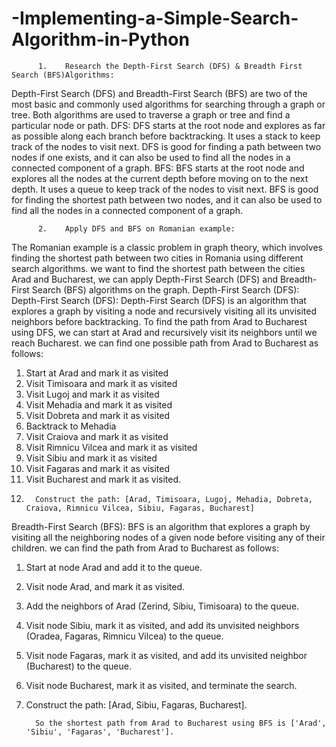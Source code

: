 # -Implementing-a-Simple-Search-Algorithm-in-Python
          1.	Research the Depth-First Search (DFS) & Breadth First Search (BFS)Algorithms:
Depth-First Search (DFS) and Breadth-First Search (BFS) are two of the most basic and commonly used algorithms for searching through a graph or tree. Both algorithms are used to traverse a graph or tree and find a particular node or path. 
DFS: DFS starts at the root node and explores as far as possible along each branch before backtracking. It uses a stack to keep track of the nodes to visit next. DFS is good for finding a path between two nodes if one exists, and it can also be used to find all the nodes in a connected component of a graph.
 BFS: BFS starts at the root node and explores all the nodes at the current depth before moving on to the next depth. It uses a queue to keep track of the nodes to visit next. BFS is good for finding the shortest path between two nodes, and it can also be used to find all the nodes in a connected component of a graph.
 
          2.	Apply DFS and BFS on Romanian example:
The Romanian example is a classic problem in graph theory, which involves finding the shortest path between two cities in Romania using different search algorithms.
we want to find the shortest path between the cities Arad and Bucharest, we can apply Depth-First Search (DFS) and Breadth-First Search (BFS) algorithms on the graph.
Depth-First Search (DFS):
Depth-First Search (DFS):
Depth-First Search (DFS) is an algorithm that explores a graph by visiting a node and recursively visiting all its unvisited neighbors before backtracking. To find the path from Arad to Bucharest using DFS, we can start at Arad and recursively visit its neighbors until we reach Bucharest. 
we can find one possible path from Arad to Bucharest as follows:
1.	Start at Arad and mark it as visited
2.	Visit Timisoara and mark it as visited
3.	Visit Lugoj and mark it as visited
4.	Visit Mehadia and mark it as visited
5.	Visit Dobreta and mark it as visited
6.	Backtrack to Mehadia
7.	Visit Craiova and mark it as visited
8.	Visit Rimnicu Vilcea and mark it as visited
9.	Visit Sibiu and mark it as visited
10.	Visit Fagaras and mark it as visited
11.	Visit Bucharest and mark it as visited.
12.       Construct the path: [Arad, Timisoara, Lugoj, Mehadia, Dobreta, Craiova, Rimnicu Vilcea, Sibiu, Fagaras, Bucharest]
Breadth-First Search (BFS):
BFS is an algorithm that explores a graph by visiting all the neighboring nodes of a given node before visiting any of their children.
we can find the path from Arad to Bucharest as follows:
1.	Start at node Arad and add it to the queue.
2.	Visit node Arad, and mark it as visited.
3.	Add the neighbors of Arad (Zerind, Sibiu, Timisoara) to the queue.
4.	Visit node Sibiu, mark it as visited, and add its unvisited neighbors (Oradea, Fagaras, Rimnicu Vilcea) to the queue.
5.	Visit node Fagaras, mark it as visited, and add its unvisited neighbor (Bucharest) to the queue.
6.	Visit node Bucharest, mark it as visited, and terminate the search.
7.	Construct the path: [Arad, Sibiu, Fagaras, Bucharest].

          So the shortest path from Arad to Bucharest using BFS is ['Arad', 'Sibiu', 'Fagaras', 'Bucharest'].
